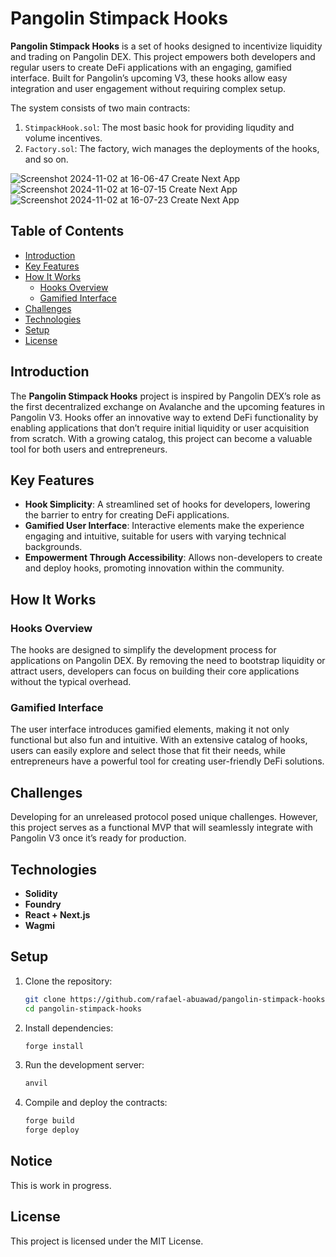 # **Pangolin Stimpack Hooks**

**Pangolin Stimpack Hooks** is a set of hooks designed to incentivize liquidity and trading on Pangolin DEX. This project empowers both developers and regular users to create DeFi applications with an engaging, gamified interface. Built for Pangolin’s upcoming V3, these hooks allow easy integration and user engagement without requiring complex setup.

The system consists of two main contracts:
1. `StimpackHook.sol`: The most basic hook for providing liqudity and volume incentives.
2. `Factory.sol`: The factory, wich manages the deployments of the hooks, and so on.

![Screenshot 2024-11-02 at 16-06-47 Create Next App](https://github.com/user-attachments/assets/e9f14531-e04f-4222-bf79-0f2788255d07)
![Screenshot 2024-11-02 at 16-07-15 Create Next App](https://github.com/user-attachments/assets/99d709fd-221e-4f6f-98b5-0a44eb233f32)
![Screenshot 2024-11-02 at 16-07-23 Create Next App](https://github.com/user-attachments/assets/59c7ab74-33f1-44d4-ab44-439aedddaba7)

## **Table of Contents**
- [Introduction](#introduction)
- [Key Features](#key-features)
- [How It Works](#how-it-works)
  - [Hooks Overview](#hooks-overview)
  - [Gamified Interface](#gamified-interface)
- [Challenges](#challenges)
- [Technologies](#technologies)
- [Setup](#setup)
- [License](#license)

## **Introduction**
The **Pangolin Stimpack Hooks** project is inspired by Pangolin DEX’s role as the first decentralized exchange on Avalanche and the upcoming features in Pangolin V3. Hooks offer an innovative way to extend DeFi functionality by enabling applications that don’t require initial liquidity or user acquisition from scratch. With a growing catalog, this project can become a valuable tool for both users and entrepreneurs.

## **Key Features**
- **Hook Simplicity**: A streamlined set of hooks for developers, lowering the barrier to entry for creating DeFi applications.
- **Gamified User Interface**: Interactive elements make the experience engaging and intuitive, suitable for users with varying technical backgrounds.
- **Empowerment Through Accessibility**: Allows non-developers to create and deploy hooks, promoting innovation within the community.

## **How It Works**

### **Hooks Overview**
The hooks are designed to simplify the development process for applications on Pangolin DEX. By removing the need to bootstrap liquidity or attract users, developers can focus on building their core applications without the typical overhead.

### **Gamified Interface**
The user interface introduces gamified elements, making it not only functional but also fun and intuitive. With an extensive catalog of hooks, users can easily explore and select those that fit their needs, while entrepreneurs have a powerful tool for creating user-friendly DeFi solutions.

## **Challenges**
Developing for an unreleased protocol posed unique challenges. However, this project serves as a functional MVP that will seamlessly integrate with Pangolin V3 once it’s ready for production.

## **Technologies**
- **Solidity**
- **Foundry**
- **React + Next.js**
- **Wagmi**

## **Setup**

1. Clone the repository:
   ```bash
   git clone https://github.com/rafael-abuawad/pangolin-stimpack-hooks
   cd pangolin-stimpack-hooks
   ```

2. Install dependencies:
   ```bash
   forge install
   ```

3. Run the development server:
   ```bash
   anvil
   ```

4. Compile and deploy the contracts:
   ```bash
   forge build
   forge deploy
   ```
## **Notice**
This is work in progress.

## **License**
This project is licensed under the MIT License.

